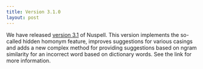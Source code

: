 ```yaml
---
title: Version 3.1.0
layout: post
---
```

We have released [version 3.1](https://github.com/nuspell/nuspell/releases/tag/v3.1.0) of Nuspell. This version implements the so-called hidden homonym feature, improves suggestions for various casings and adds a new complex method for providing suggestions based on ngram similarity for an incorrect word based on dictionary words. See the link for more information.
